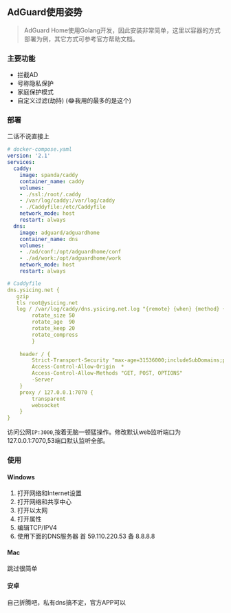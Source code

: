 ## AdGuard使用姿势

> AdGuard Home使用Golang开发，因此安装非常简单，这里以容器的方式部署为例，其它方式可参考官方帮助文档。

### 主要功能

- 拦截AD
- 号称隐私保护
- 家庭保护模式
- 自定义过滤(劫持) (😂我用的最多的是这个)

### 部署

二话不说直接上

```yaml
# docker-compose.yaml
version: '2.1'
services:
  caddy:
    image: spanda/caddy
    container_name: caddy
    volumes:
    - ./ssl:/root/.caddy
    - /var/log/caddy:/var/log/caddy
    - ./Caddyfile:/etc/Caddyfile
    network_mode: host
    restart: always
  dns:
    image: adguard/adguardhome
    container_name: dns
    volumes:
    - ./ad/conf:/opt/adguardhome/conf
    - ./ad/work:/opt/adguardhome/work
    network_mode: host
    restart: always

# Caddyfile
dns.ysicing.net {
   gzip
   tls root@ysicing.net
   log / /var/log/caddy/dns.ysicing.net.log "{remote} {when} {method} {uri} {proto} {status} {size} {>User-Agent} {latency}" {
        rotate_size 50
        rotate_age  90
        rotate_keep 20
        rotate_compress
        }
	
    header / {
        Strict-Transport-Security "max-age=31536000;includeSubDomains;preload"
		Access-Control-Allow-Origin  *
		Access-Control-Allow-Methods "GET, POST, OPTIONS"
        -Server
    }
    proxy / 127.0.0.1:7070 {
        transparent
        websocket
    }
}
```

访问公网`IP:3000`,按着无脑一顿猛操作。修改默认web监听端口为127.0.0.1:7070,53端口默认监听全部。


### 使用

#### Windows

1. 打开网络和Internet设置
2. 打开网络和共享中心
3. 打开以太网
4. 打开属性
5. 编辑TCP/IPV4
6. 使用下面的DNS服务器 首 59.110.220.53 备 8.8.8.8

#### Mac

跳过很简单

#### 安卓

自己折腾吧，私有dns搞不定，官方APP可以